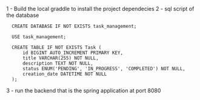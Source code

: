 1 - Build the local graddle to install the project dependecies
2 - sql script of the database

      CREATE DATABASE IF NOT EXISTS task_management;

      USE task_management;
      
      CREATE TABLE IF NOT EXISTS Task (
          id BIGINT AUTO_INCREMENT PRIMARY KEY,
          title VARCHAR(255) NOT NULL,
          description TEXT NOT NULL,
          status ENUM('PENDING', 'IN_PROGRESS', 'COMPLETED') NOT NULL,
          creation_date DATETIME NOT NULL
      );
3 - run the backend that is the spring application at port 8080
